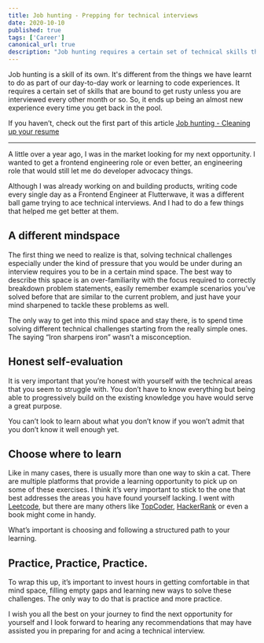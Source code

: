 ```yaml
---
title: Job hunting - Prepping for technical interviews
date: 2020-10-10
published: true
tags: ['Career']
canonical_url: true
description: "Job hunting requires a certain set of technical skills that are bound to get rusty unless you are interviewed every other month or so. Here are a few recommendations to get back in shape."
---
```


Job hunting is a skill of its own. It's different from the things we have learnt to do as part of our day-to-day work or learning to code experiences. It requires a certain set of skills that are bound to get rusty unless you are interviewed every other month or so. So, it ends up being an almost new experience every time you get back in the pool.

If you haven’t, check out the first part of this article [Job hunting - Cleaning up your resume](https://adewaleabati.com/posts/job-hunting-cleaning-up-your-resume/)

---

A little over a year ago, I was in the market looking for my next opportunity. I wanted to get a frontend engineering role or even better, an engineering role that would still let me do developer advocacy things.

Although I was already working on and building products, writing code every single day as a Frontend Engineer at Flutterwave, it was a different ball game trying to ace technical interviews. And I had to do a few things that helped me get better at them.

## A different mindspace

The first thing we need to realize is that, solving technical challenges especially under the kind of pressure that you would be under during an interview requires you to be in a certain mind space. The best way to describe this space is an over-familiarity with the focus required to correctly breakdown problem statements, easily remember example scenarios you’ve solved before that are similar to the current problem, and just have your mind sharpened to tackle these problems as well. 

The only way to get into this mind space and stay there, is to spend time solving different technical challenges starting from the really simple ones. The saying “Iron sharpens iron” wasn’t a misconception.  

## Honest self-evaluation

It is very important that you’re honest with yourself with the technical areas that you seem to struggle with. You don’t have to know everything but being able to progressively build on the existing knowledge you have would serve a great purpose. 

You can’t look to learn about what you don’t know if you won’t admit that you don’t know it well enough yet. 

## Choose where to learn

Like in many cases, there is usually more than one way to skin a cat. There are multiple platforms that provide a learning opportunity to pick up on some of these exercises. I think it’s very important to stick to the one that best addresses the areas you have found yourself lacking. I went with [Leetcode](https://leetcode.com), but there are many others like [TopCoder](https://www.topcoder.com/challenges/?pageIndex=1), [HackerRank](https://www.hackerrank.com/) or even a book might come in handy. 

What’s important is choosing and following a structured path to your learning.

## Practice, Practice, Practice.

To wrap this up, it’s important to invest hours in getting comfortable in that mind space, filling empty gaps and learning new ways to solve these challenges. The only way to do that is practice and more practice. 

I wish you all the best on your journey to find the next opportunity for yourself and I look forward to hearing any recommendations that may have assisted you in preparing for and acing a technical interview.